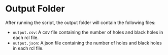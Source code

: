 # Output Folder
After running the script, the output folder will contain the following files:
- `output.csv`: A csv file containing the number of holes and black holes in each rcl file.
- `output.json`: A json file containing the number of holes and black holes in each rcl file.